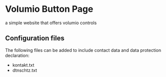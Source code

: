 # Volumio Button Page

a simple website that offers volumio controls

## Configuration files

The following files can be added to include contact data and data protection declaration:
* kontakt.txt
* dtnschtz.txt
